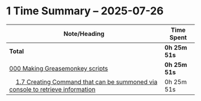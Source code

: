 # 1 Time Summary – 2025-07-26

|Note/Heading|Time Spent|
|------------|----------|
|**Total**|**0h 25m 51s**|
|[000 Making Greasemonkey scripts](../../../../../../lan/topics/tooling/web/entries/2025/000%20Making%20Greasemonkey%20scripts.md)|**0h 25m 51s**|
|    [1.7 Creating Command that can be summoned via console to retrieve information](../../../../../../lan/topics/tooling/web/entries/2025/000%20Making%20Greasemonkey%20scripts.md#17-creating-command-that-can-be-summoned-via-console-to-retrieve-information)|0h 25m 51s|
